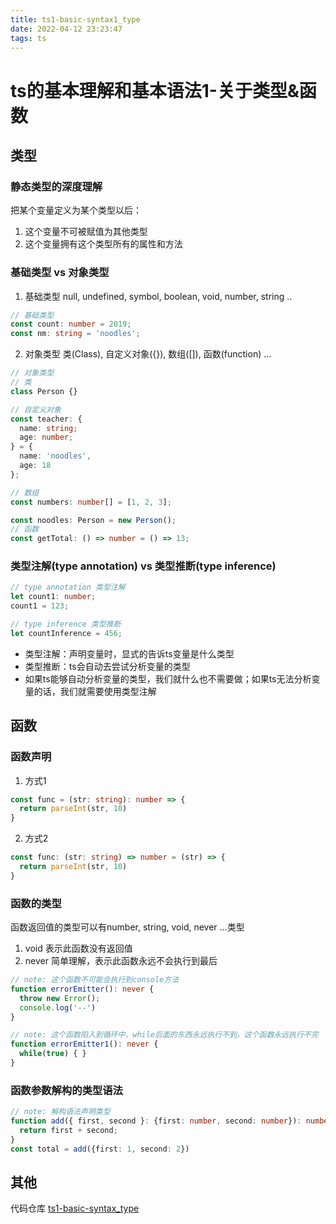 ```yaml
---
title: ts1-basic-syntax1_type
date: 2022-04-12 23:23:47
tags: ts
---
```

# ts的基本理解和基本语法1-关于类型&函数

## 类型
### 静态类型的深度理解
把某个变量定义为某个类型以后：
<!-- more -->
1. 这个变量不可被赋值为其他类型
2. 这个变量拥有这个类型所有的属性和方法

### 基础类型 vs 对象类型
1. 基础类型
null, undefined, symbol, boolean, void, number, string ..
``` typescript
// 基础类型
const count: number = 2019;
const nm: string = 'noodles';
```

2. 对象类型
类(Class), 自定义对象({}), 数组([]), 函数(function) ...
``` typescript
// 对象类型
// 类
class Person {}

// 自定义对象
const teacher: {
  name: string;
  age: number;
} = {
  name: 'noodles',
  age: 18
};

// 数组
const numbers: number[] = [1, 2, 3];

const noodles: Person = new Person();
// 函数
const getTotal: () => number = () => 13;
```

### 类型注解(type annotation) vs 类型推断(type inference)
``` typescript
// type annotation 类型注解
let count1: number;
count1 = 123;

// type inference 类型推断
let countInference = 456;
```
* 类型注解：声明变量时，显式的告诉ts变量是什么类型
* 类型推断：ts会自动去尝试分析变量的类型
* 如果ts能够自动分析变量的类型，我们就什么也不需要做；如果ts无法分析变量的话，我们就需要使用类型注解

## 函数
### 函数声明
1. 方式1
``` typescript
const func = (str: string): number => {
  return parseInt(str, 10)
}
```
2. 方式2
``` typescript
const func: (str: string) => number = (str) => {
  return parseInt(str, 10)
}
```
### 函数的类型
函数返回值的类型可以有number, string, void, never ...类型
1. void
表示此函数没有返回值
2. never
简单理解，表示此函数永远不会执行到最后
``` typescript 
// note: 这个函数不可能会执行到console方法
function errorEmitter(): never {
  throw new Error();
  console.log('--')
}

// note: 这个函数陷入到循环中，while后面的东西永远执行不到，这个函数永远执行不完
function errorEmitter1(): never {
  while(true) { }
}
```
### 函数参数解构的类型语法
``` typescript
// note: 解构语法声明类型
function add({ first, second }: {first: number, second: number}): number  {
  return first + second;
}
const total = add({first: 1, second: 2})
```


## 其他
代码仓库 [ts1-basic-syntax_type](https://github.com/eating-noodles/ts_memo/tree/main/ts1-basic-syntax_type)